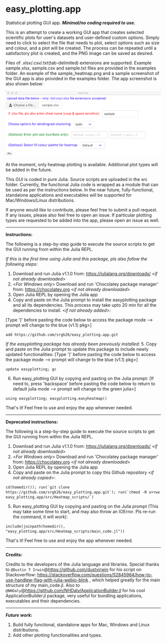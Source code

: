 # easy_plotting.app
Statistical plotting GUI app. ***Minimal/no coding required to use.*** 

This is an attempt to create a working GUI app that creates selected scientific plots for user's datasets and user-defined custom options. Simply need to click to select the file that needs to plot, select options such as size and colour, and a plot will be created. The process can be repeated until a satisfactory plot is created, and the PNG image can be saved as desired.

Files of .xlsx/.csv/.txt(tab-delimited) extensions are supported. Example sample.xlsx, sample.csv and sample.txt files are provided in the examples folder. An example of the sample_heatmap.png and a sample screenshot of the GUI app is also provided in the examples folder. The app screenshot is also shown below:

![Alt text](/examples/App_Screenshot.png?raw=true "Heatmap Plotting")

At the moment, only heatmap plotting is available. Additional plot types will be added in the future.

This GUI is coded in pure Julia. Source scripts are uploaded in the src folder. Currently, the functional Julia code is wrapped as a module that can be used as per the instructions below. In the near future, fully-functional, standalone applications and executables will be supported for Mac/Windows/Linux distributions.

If anyone would like to contribute, please feel free to submit a pull request. If any issues, please also feel free to open an issue. If particular plotting types are requested to be added into the app, please open an issue as well.

***

**Instructions:**

The following is a step-by-step guide to execute the source scripts to get the GUI running from within the Julia REPL.

*If this is the first time using Julia and this package, pls also follow the following steps:*
  1. Download and run Julia v1.1.0 from: https://julialang.org/downloads/ <*if not already downloaded*>
  2. <*For Windows only*> Download and run 'Chocolatey package manager' from: https://chocolatey.org <*if not already downloaded*>
  3. Open Julia REPL by opening the Julia app
  4. Copy and paste on the Julia prompt to install the easyplotting package and all its dependencies. This process may take upto 20 min for all the dependencies to install. <*if not already added*>:
  
  [Type ']' before pasting the code below to access the package mode --> prompt will change to the blue (v1.1) pkg>]
  ```
  add https://github.com/srgk26/easy_plotting.app.git
  ```
  
  *If the easyplotting package has already been previously installed:*
  5. Copy and paste on the Julia prompt to update this package to include newly updated functionalities:
  [Type ']' before pasting the code below to access the package mode --> prompt will change to the blue (v1.1) pkg>]
  ```
  update easyplotting; gc
  ```
  6. Run easy_plotting GUI by copying and pasting on the Julia prompt:
   [If need to, press 'backspace' before pasting the code below to return to default julia mode --> prompt will change to the green julia>]
  ```
  using easyplotting; easyplotting.easyheatmap()
  ```
 
That's it! Feel free to use and enjoy the app whenever needed.

***

**Deprecated instructions:**

The following is a step-by-step guide to execute the source scripts to get the GUI running from within the Julia REPL.

  1. Download and run Julia v1.1.0 from: https://julialang.org/downloads/ <*if not already downloaded*>
  2. <*For Windows only*> Download and run 'Chocolatey package manager' from: https://chocolatey.org <*if not already downloaded*>
  3. Open Julia REPL by opening the Julia app
  4. Copy and paste on the Julia prompt to copy this Github repository <*if not already copied*>:
  ```
  cd(homedir()); run(`git clone https://github.com/srgk26/easy_plotting.app.git`); run(`chmod -R u+rwx easy_plotting.app/src/Heatmap_scripts/`)
  ```
  5. Run easy_plotting GUI by copying and pasting on the Julia prompt (This may take some time to start, and may also throw an IOError. Pls re-run the command, it will work):
  ```
  include(joinpath(homedir(), "easy_plotting.app/src/Heatmap_scripts/main_code.jl"))
  ```
 
That's it! Feel free to use and enjoy the app whenever needed.

***

**Credits:**

Credits to the developers of the Julia language and libraries. Special thanks to `@Dustin T Irwin`@https://github.com/dustyirwin for his script on Stackoverflow: https://stackoverflow.com/questions/52845964/how-to-use-handlew-flag-with-julia-webio-blink , which helped greatly for the main structure of my main_code.jl. Also to `@NHDaly`@https://github.com/NHDaly/ApplicationBuilder.jl for his cool ApplicationBuilder.jl package, very useful for bundling applications, executables and their dependencies.

***

***Future work:***
  1. Build fully functional, standalone apps for Mac, Windows and Linux distributions.
  2. Add other plotting functionalities and types.
